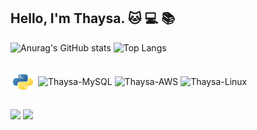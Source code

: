 ## Hello, I'm Thaysa. :cat: :computer: :books:

![Anurag's GitHub stats](https://github-readme-stats.vercel.app/api?username=thaysams&show_icons=true&theme=radical) 
![Top Langs](https://github-readme-stats.vercel.app/api/top-langs/?username=thaysams&show_icons=true&theme=radical)

<div style="display: inline_block"><br>
   <img align="center" alt="Thaysa-Python" height="30" width="40" src="https://raw.githubusercontent.com/devicons/devicon/master/icons/python/python-original.svg">
   <img align="center" alt="Thaysa-MySQL" height="30" width="40" src="https://cdn.jsdelivr.net/gh/devicons/devicon/icons/mysql/mysql-original.svg">
   <img align="center" alt="Thaysa-AWS" height="30" width="40" src="https://cdn.jsdelivr.net/gh/devicons/devicon/icons/amazonwebservices/amazonwebservices-original.svg">
   <img align="center" alt="Thaysa-Linux" height="30" width="40" src="https://cdn.jsdelivr.net/gh/devicons/devicon/icons/linux/linux-original.svg">
   
</div>
  
  ##
 
<div>

  <a href = "mailto:thaysa.mendess@gmail.com"><img src="https://img.shields.io/badge/Microsoft_Outlook-0078D4?style=for-the-badge&logo=microsoft-outlook&logoColor=white" target="_blank"></a>
  <a href="https://www.linkedin.com/in/thaysamendes/" target="_blank"><img src="https://img.shields.io/badge/-LinkedIn-%230077B5?style=for-the-badge&logo=linkedin&logoColor=white" target="_blank"></a> 
